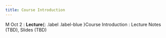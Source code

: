 ```yaml
---
title: Course Introduction
---
```


M Oct 2
: **Lecture**{: .label .label-blue }Course Introduction
  : Lecture Notes (TBD), Slides (TBD)
